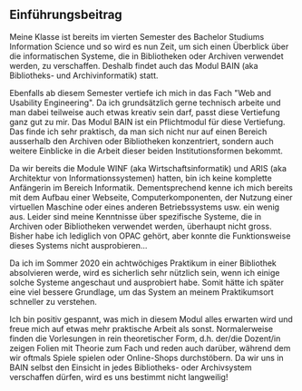 Einführungsbeitrag
---

Meine Klasse ist bereits im vierten Semester des Bachelor Studiums Information Science und so wird es nun Zeit, um sich einen Überblick über die informatischen Systeme, die in Bibliotheken oder Archiven verwendet werden, zu verschaffen. Deshalb findet auch das Modul BAIN (aka Bibliotheks- und Archivinformatik) statt. 

Ebenfalls ab diesem Semester vertiefe ich mich in das Fach "Web and Usability Engineering". Da ich grundsätzlich gerne technisch arbeite und man dabei teilweise auch etwas kreativ sein darf, passt diese Vertiefung ganz gut zu mir. Das Modul BAIN ist ein Pflichtmodul für diese Vertiefung. Das finde ich sehr praktisch, da man sich nicht nur auf einen Bereich ausserhalb den Archiven oder Bibliotheken konzentriert, sondern auch weitere Einblicke in die Arbeit dieser beiden Institutionsformen bekommt. 

Da wir bereits die Module WINF (aka Wirtschaftsinformatik) und ARIS (aka Architektur von Informationssystemen) hatten, bin ich keine komplette Anfängerin im Bereich Informatik. Dementsprechend kenne ich mich bereits mit dem Aufbau einer Webseite, Computerkomponenten, der Nutzung einer virtuellen Maschine oder eines anderen Betriebssystems usw. ein wenig aus. Leider sind meine Kenntnisse über spezifische Systeme, die in Archiven oder Bibliotheken verwendet werden, überhaupt nicht gross. Bisher habe ich lediglich von OPAC gehört, aber konnte die Funktionsweise dieses Systems nicht ausprobieren... 

Da ich im Sommer 2020 ein achtwöchiges Praktikum in einer Bibliothek absolvieren werde, wird es sicherlich sehr nützlich sein, wenn ich einige solche Systeme angeschaut und ausprobiert habe. Somit hätte ich später eine viel bessere Grundlage, um das System an meinem Praktikumsort schneller zu verstehen. 

Ich bin positiv gespannt, was mich in diesem Modul alles erwarten wird und freue mich auf etwas mehr praktische Arbeit als sonst. Normalerweise finden die Vorlesungen in rein theoretischer Form, d.h. der/die Dozent/in zeigen Folien mit Theorie zum Fach und reden auch darüber, während dem wir oftmals Spiele spielen oder Online-Shops durchstöbern. Da wir uns in BAIN selbst den Einsicht in jedes Bibliotheks- oder Archivsystem verschaffen dürfen, wird es uns bestimmt nicht langweilig! 

